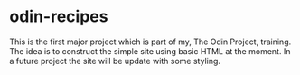 # odin-recipes
This is the first major project which is part of my, The Odin Project, training.
The idea is to construct the simple site using basic HTML at the moment. In a future project the site will be update with some styling.